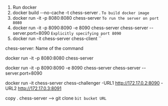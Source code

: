 
1. Run docker
2. docker build --no-cache -t chess-server . `To build docker image`
3. docker run -it -p 8080:8080 chess-server `To run the server on port 8080`
4. docker run -it -p 8090:8090 -e 8090 chess-server chess-server --server.port=8090 `Explicitly specifying port 8090`
5. docker run -it chess-server chess-client ``

chess-server: Name of the command

docker run -it -p 8080:8080 chess-server

docker run -it -p 8090:8090 -e 8090 chess-server chess-server --server.port=8090

docker run -it chess-server chess-challenger -URL1 http://172.17.0.2:8090 -URL2 http://172.17.0.3:8091

copy . chess-server --> git clone `bit bucket URL`